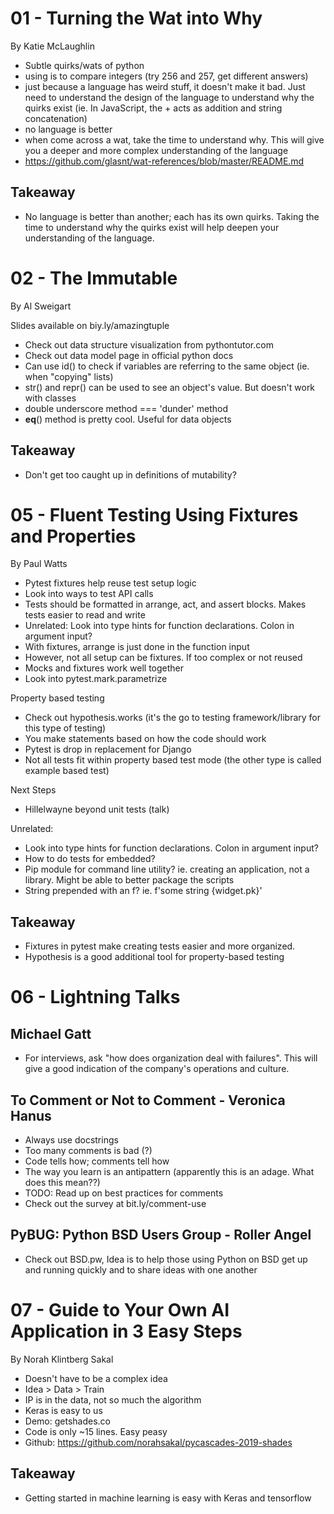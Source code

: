 # 01 - Turning the Wat into Why
By Katie McLaughlin

- Subtle quirks/wats of python
- using is to compare integers (try 256 and 257, get different answers)
- just because a language has weird stuff, it doesn't make it bad. Just need to understand the design of the language to understand why the quirks exist (ie. In JavaScript, the + acts as addition and string concatenation)
- no language is better
- when come across a wat, take the time to understand why. This will give you a deeper and more complex understanding of the language
- https://github.com/glasnt/wat-references/blob/master/README.md

## Takeaway

+ No language is better than another; each has its own quirks. Taking the time to understand why the quirks exist will help deepen your understanding of the language. 

# 02 - The Immutable
By Al Sweigart

Slides available on biy.ly/amazingtuple

+ Check out data structure visualization from pythontutor.com
+ Check out data model page in official python docs
+ Can use id() to check if variables are referring to the same object (ie. when "copying" lists)
+ str() and repr() can be used to see an object's value. But doesn't work with classes
+ double underscore method === 'dunder' method
+ __eq__() method is pretty cool. Useful for data objects

## Takeaway

+ Don't get too caught up in definitions of mutability?

# 05 - Fluent Testing Using Fixtures and Properties
By Paul Watts

+ Pytest fixtures help reuse test setup logic
+ Look into ways to test API calls
+ Tests should be formatted in arrange, act, and assert blocks. Makes tests easier to read and write
+ Unrelated: Look into type hints for function declarations. Colon in argument input?
+ With fixtures, arrange is just done in the function input
+ However, not all setup can be fixtures. If too complex or not reused
+ Mocks and fixtures work well together
+ Look into pytest.mark.parametrize

Property based testing
+ Check out hypothesis.works (it's the go to testing framework/library for this type of testing)
+ You make statements based on how the code should work
+ Pytest is drop in replacement for Django
+ Not all tests fit within property based test mode (the other type is called example based test)

Next Steps
+ Hillelwayne beyond unit tests (talk)

Unrelated:
+ Look into type hints for function declarations. Colon in argument input?
+ How to do tests for embedded?
+ Pip module for command line utility? ie. creating an application, not a library. Might be able to better package the scripts
+ String prepended with an f? ie. f'some string {widget.pk}'

## Takeaway

+ Fixtures in pytest make creating tests easier and more organized.
+ Hypothesis is a good additional tool for property-based testing

# 06 - Lightning Talks

## Michael Gatt

+ For interviews, ask "how does organization deal with failures". This will give a good indication of the company's operations and culture.

## To Comment or Not to Comment - Veronica Hanus

+ Always use docstrings
+ Too many comments is bad (?)
+ Code tells how; comments tell how
+ The way you learn is an antipattern (apparently this is an adage. What does this mean??)
+ TODO: Read up on best practices for comments
+ Check out the survey at bit.ly/comment-use

## PyBUG: Python BSD Users Group - Roller Angel

+ Check out BSD.pw, Idea is to help those using Python on BSD get up and running quickly and to share ideas with one another

# 07 - Guide to Your Own AI Application in 3 Easy Steps
By Norah Klintberg Sakal

+ Doesn't have to be a complex idea
+ Idea > Data > Train
+ IP is in the data, not so much the algorithm
+ Keras is easy to us
+ Demo: getshades.co
+ Code is only ~15 lines. Easy peasy
+ Github: https://github.com/norahsakal/pycascades-2019-shades

## Takeaway 

+ Getting started in machine learning is easy with Keras and tensorflow 
